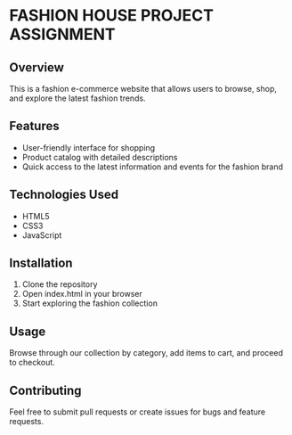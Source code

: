 # FASHION HOUSE PROJECT ASSIGNMENT

## Overview
This is a fashion e-commerce website that allows users to browse, shop, and explore the latest fashion trends.

## Features
- User-friendly interface for shopping
- Product catalog with detailed descriptions
- Quick access to the latest information and events for the fashion brand


## Technologies Used
- HTML5
- CSS3
- JavaScript

## Installation
1. Clone the repository
2. Open index.html in your browser
3. Start exploring the fashion collection

## Usage
Browse through our collection by category, add items to cart, and proceed to checkout.

## Contributing
Feel free to submit pull requests or create issues for bugs and feature requests.
